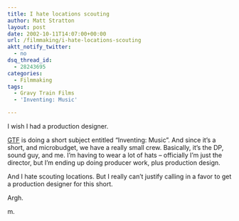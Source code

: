 ```yaml
---
title: I hate locations scouting
author: Matt Stratton
layout: post
date: 2002-10-11T14:07:00+00:00
url: /filmmaking/i-hate-locations-scouting
aktt_notify_twitter:
  - no
dsq_thread_id:
  - 28243695
categories:
  - Filmmaking
tags:
  - Gravy Train Films
  - 'Inventing: Music'

---
```

I wish I had a production designer.

[GTF][1] is doing a short subject entitled &#8220;Inventing: Music&#8221;. And since it&#8217;s a short, and microbudget, we have a really small crew. Basically, it&#8217;s the DP, sound guy, and me. I&#8217;m having to wear a lot of hats &#8211; officially I&#8217;m just the director, but I&#8217;m ending up doing producer work, plus production design.

And I hate scouting locations. But I really can&#8217;t justify calling in a favor to get a production designer for this short.

Argh.

m.

 [1]: https://www.gravytrainfilms.com